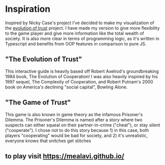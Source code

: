 # Inspiration
Inspired by Nicky Case's project I've decided to make my visualization of the [evolution of trust](https://mealavi.github.io) project. I have made my version to give more flexibility to the game player and give more information like the total wealth of society. It is also more clear in terms of programming logic, as it's written in Typescript and benefits from OOP features in comparison to pure JS.

## "The Evolution of Trust"
This interactive guide is heavily based off Robert Axelrod's groundbreaking 1984 book, The Evolution of Cooperation! I was also heavily inspired by his 1997 sequel, The Complexity of Cooperation, and Robert Putnam's 2000 book on America's declining "social capital", Bowling Alone.
## "The Game of Trust"
This game is also known in game theory as the infamous Prisoner's Dilemma. The Prisoner's Dilemma is named after a story where two suspects can either squeal on their partner-in-crime ("cheat"), or stay silent ("cooperate"). I chose not to do this story because 1) in this case, both players "cooperating" would be bad for society, and 2) it's unrealistic, everyone knows that snitches get stitches

## to play visit https://mealavi.github.io/

